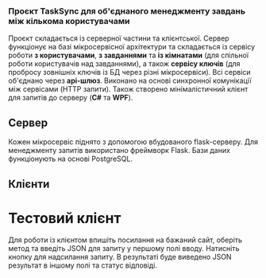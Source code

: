 ### Проєкт TaskSync для об'єднаного менеджменту завдань між кількома користувачами
Проєкт складається із серверної частини та клієнтської. 
Сервер функціонує на базі мікросервісної архітектури та складається із сервісу роботи **з користувачами**, **з завданнями** та **із кімнатами** (для спільної роботи користувачів над завданнями), а також **сервісу ключів** (для пробросу зовнішніх ключів із БД через різні мікросервіси). 
Всі сервіси об'єднано через **api-шлюз**. Виконано на основі синхронної комунікації між сервісами (HTTP запити).
Також створено мінімалістичний клієнт для запитів до серверу (**C#** та **WPF**).

## Сервер
Кожен мікросервіс піднято з допомогою вбудованого flask-серверу. Для менеджменту запитів використано фреймворк Flask. Бази даних функціонують на основі PostgreSQL.

## Клієнти
# Тестовий клієнт
Для роботи із клієнтом впишіть посилання на бажаний сайт, оберіть метод та введіть JSON для запиту у першому полі вводу. Натисніть кнопку для надсилання запиту. В результаті буде виведено JSON результат в іншому полі та статус відповіді.